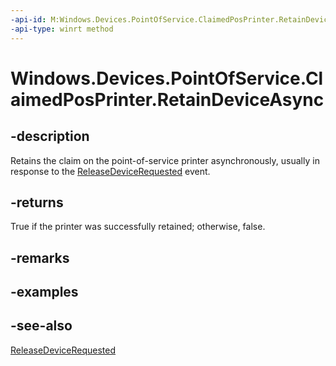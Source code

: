 ----api-id: M:Windows.Devices.PointOfService.ClaimedPosPrinter.RetainDeviceAsync
-api-type: winrt method
---<!-- Method syntaxpublic Windows.Foundation.IAsyncOperation<bool> RetainDeviceAsync()--># Windows.Devices.PointOfService.ClaimedPosPrinter.RetainDeviceAsync## -descriptionRetains the claim on the point-of-service printer asynchronously, usually in response to the [ReleaseDeviceRequested](claimedposprinter_releasedevicerequested.md) event.## -returnsTrue if the printer was successfully retained; otherwise, false.## -remarks## -examples## -see-also[ReleaseDeviceRequested](claimedposprinter_releasedevicerequested.md)
